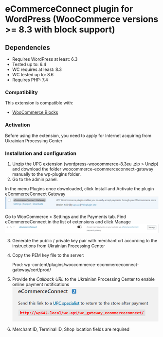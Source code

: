 # eCommerceConnect plugin for WordPress (WooCommerce versions >= 8.3 with block support)

## Dependencies
- Requires WordPress at least: 6.3
- Tested up to: 6.4
- WC requires at least: 8.3
- WC tested up to: 8.6
- Requires PHP: 7.4

### Compatibility
This extension is compatible with:
- [WooCommerce Blocks](https://woo.com/document/cart-checkout-blocks-status/)

### Activation
Before using the extension, you need to apply for Internet acquiring from Ukrainian Processing Center

### Installation and configuration
1. Unzip the UPC extension (wordpress-woocommerce-8.3eu .zip > Unzip) and download the folder woocommerce-ecommerceconnect-gateway manually to the wp-plugins folder.
2. Go to the admin panel.

In the menu Plugins once downloaded, click Install and Activate the plugin eCommerceConnect Gateway
![eCommerceConnect Gateway](image-1.png)

Go to WooCommerce > Settings and the Payments tab. Find eCommerceConnect in the list of extensions and click Manage
![WooCommerce](image-2.png)

3. Generate the public / private key pair with merchant crt according to the instructions from Ukrainian Processing Center
4. Copy the PEM key file to the server:
   
   Prod: wp-content/plugins/woocommerce-ecommerceconnect-gateway/cert/prod/
   
5. Provide the *Callback URL* to the Ukrainian Processing Center to enable online payment notifications   
![notify url](image.png)

6. Merchant ID, Terminal ID, Shop location fields are required

